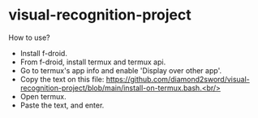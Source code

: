 # visual-recognition-project
How to use?<br/>
* Install f-droid.<br/>
* From f-droid, install termux and termux api.<br/>
* Go to termux's app info and enable 'Display over other app'.</br>
* Copy the text on this file: https://github.com/diamond2sword/visual-recognition-project/blob/main/install-on-termux.bash.<br/>
* Open termux.<br/>
* Paste the text, and enter.<br/>
